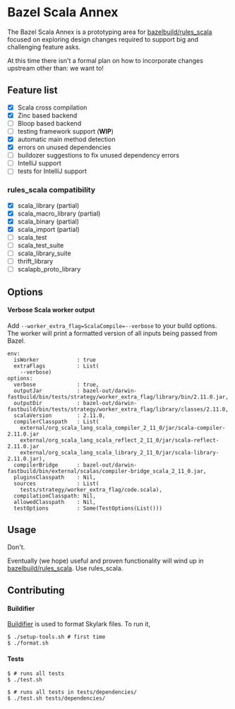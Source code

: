 # Bazel Scala Annex

The Bazel Scala Annex is a prototyping area for [bazelbuild/rules_scala](https://github.com/bazelbuild/rules_scala) focused on exploring design changes required to support big and challenging feature asks.

At this time there isn't a formal plan on how to incorporate changes upstream other than: we want to!

## Feature list

- [x] Scala cross compilation
- [x] Zinc based backend
- [ ] Bloop based backend
- [ ] testing framework support (**WIP**)
- [x] automatic main method detection
- [x] errors on unused dependencies
- [ ] buildozer suggestions to fix unused dependency errors
- [ ] IntelliJ support
- [ ] tests for IntelliJ support

### rules_scala compatibility

- [x] scala_library (partial)
- [x] scala_macro_library (partial)
- [x] scala_binary (partial)
- [x] scala_import (partial)
- [ ] scala_test
- [ ] scala_test_suite
- [ ] scala_library_suite
- [ ] thrift_library
- [ ] scalapb_proto_library

## Options

#### Verbose Scala worker output
Add `--worker_extra_flag=ScalaCompile=--verbose` to your build options. The worker will print a formatted version of all inputs being passed from Bazel.

```
env:
  isWorker            : true
  extraFlags          : List(
    --verbose)
options:
  verbose             : true,
  outputJar           : bazel-out/darwin-fastbuild/bin/tests/strategy/worker_extra_flag/library/bin/2.11.0.jar,
  outputDir           : bazel-out/darwin-fastbuild/bin/tests/strategy/worker_extra_flag/library/classes/2.11.0,
  scalaVersion        : 2.11.0,
  compilerClasspath   : List(
    external/org_scala_lang_scala_compiler_2_11_0/jar/scala-compiler-2.11.0.jar
    external/org_scala_lang_scala_reflect_2_11_0/jar/scala-reflect-2.11.0.jar
    external/org_scala_lang_scala_library_2_11_0/jar/scala-library-2.11.0.jar),
  compilerBridge      : bazel-out/darwin-fastbuild/bin/external/scalas/compiler-bridge_scala_2_11_0.jar,
  pluginsClasspath    : Nil,
  sources             : List(
    tests/strategy/worker_extra_flag/code.scala),
  compilationClasspath: Nil,
  allowedClasspath    : Nil,
  testOptions         : Some(TestOptions(List()))
```

## Usage

Don't.

Eventually (we hope) useful and proven functionality will wind up in [bazelbuild/rules_scala](https://github.com/bazelbuild/rules_scala). Use rules_scala.

## Contributing

#### Buildifier

[Buildifier](https://github.com/bazelbuild/buildtools/blob/master/buildifier) is used to format Skylark files. To run
it,

```
$ ./setup-tools.sh # first time
$ ./format.sh
```

#### Tests

```
$ # runs all tests
$ ./test.sh
```

```
$ # runs all tests in tests/dependencies/
$ ./test.sh tests/dependencies/
```


